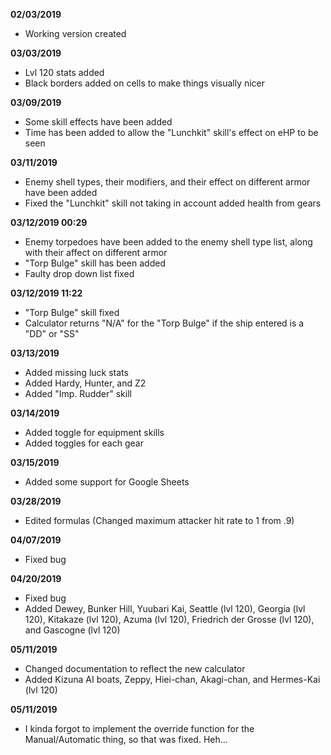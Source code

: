 **02/03/2019**
* Working version created

**03/03/2019**
* Lvl 120 stats added
* Black borders added on cells to make things visually nicer

**03/09/2019**
* Some skill effects have been added
* Time has been added to allow the "Lunchkit" skill's effect on eHP to be seen

**03/11/2019**
* Enemy shell types, their modifiers, and their effect on different armor have been added
* Fixed the "Lunchkit" skill not taking in account added health from gears

**03/12/2019 00:29**
* Enemy torpedoes have been added to the enemy shell type list, along with their affect on different armor
* "Torp Bulge" skill has been added
* Faulty drop down list fixed

**03/12/2019 11:22**
* "Torp Bulge" skill fixed
* Calculator returns "N/A" for the "Torp Bulge" if the ship entered is a "DD" or "SS"

**03/13/2019**
* Added missing luck stats
* Added Hardy, Hunter, and Z2
* Added "Imp. Rudder" skill

**03/14/2019**
* Added toggle for equipment skills
* Added toggles for each gear

**03/15/2019**
* Added some support for Google Sheets

**03/28/2019**
* Edited formulas (Changed maximum attacker hit rate to 1 from .9)

**04/07/2019**
* Fixed bug

**04/20/2019**
* Fixed bug
* Added Dewey, Bunker Hill, Yuubari Kai, Seattle (lvl 120), Georgia (lvl 120), Kitakaze (lvl 120), Azuma (lvl 120), Friedrich der Grosse (lvl 120), and Gascogne (lvl 120)

**05/11/2019**
* Changed documentation to reflect the new calculator
* Added Kizuna AI boats, Zeppy, Hiei-chan, Akagi-chan, and Hermes-Kai (lvl 120)

**05/11/2019**
* I kinda forgot to implement the override function for the Manual/Automatic thing, so that was fixed. Heh...
